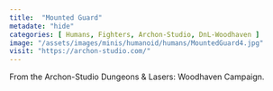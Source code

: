 ```yaml
---
title:  "Mounted Guard"
metadate: "hide"
categories: [ Humans, Fighters, Archon-Studio, DnL-Woodhaven ]
image: "/assets/images/minis/humanoid/humans/MountedGuard4.jpg"
visit: "https://archon-studio.com/"
---
```

From the Archon-Studio Dungeons & Lasers: Woodhaven Campaign.